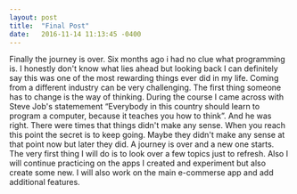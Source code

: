 ```yaml
---
layout: post
title:  "Final Post"
date:   2016-11-14 11:13:45 -0400
---
```


Finally the journey is over. Six months ago i had no clue what programming is. I honestly don't know what lies ahead but looking back I can definitely say this was one of the most rewarding things ever did in my life. Coming from a different industry can be very challenging. The first thing someone has to change is the way of thinking. During the course  I came across with Steve Job's statemement “Everybody in this country should learn to program a computer, because it teaches you how to think”. And he was right. 
There were times that things didn't make any sense. When you reach this point the secret is to keep going. Maybe they didn't make any sense at that point now but later they did.
A journey is over and a new one starts. The very first thing I will do is to look over a few topics just to refresh. Also I will continue practicing on the apps I created and experiment but also create some new. I will also work on the main e-commerse app and add additional features.